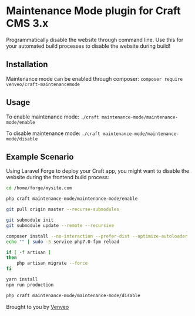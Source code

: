 # Maintenance Mode plugin for Craft CMS 3.x

Programmatically disable the website through command line. Use this for your automated build processes to disable the website during build!

## Installation
Maintenance mode can be enabled through composer:
`composer require venveo/craft-maintenancemode`

## Usage
To enable maintenance mode:
`./craft maintenance-mode/maintenance-mode/enable`

To disable maintenance mode:
`./craft maintenance-mode/maintenance-mode/disable`

## Example Scenario
Using Laravel Forge to deploy your Craft app, you might want to disable the website during the frontend build process:

```bash
cd /home/forge/mysite.com

php craft maintenance-mode/maintenance-mode/enable

git pull origin master --recurse-submodules

git submodule init
git submodule update --remote --recursive

composer install --no-interaction --prefer-dist --optimize-autoloader
echo "" | sudo -S service php7.0-fpm reload

if [ -f artisan ]
then
    php artisan migrate --force
fi

yarn install
npm run production

php craft maintenance-mode/maintenance-mode/disable
```


Brought to you by [Venveo](https://venveo.com)
